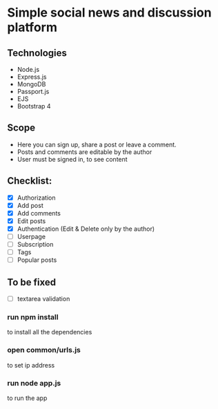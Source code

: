 # Simple social news and discussion platform

## Technologies
* Node.js
* Express.js
* MongoDB
* Passport.js
* EJS
* Bootstrap 4

## Scope
* Here you can sign up, share a post or leave a comment.
* Posts and comments are editable by the author
* User must be signed in, to see content

## Checklist:
- [x] Authorization
- [x] Add post
- [x] Add comments
- [x] Edit posts
- [x] Authentication (Edit & Delete only by the author)
- [ ] Userpage
- [ ] Subscription
- [ ] Tags
- [ ] Popular posts

## To be fixed
- [ ] textarea validation


### run npm install
to install all the dependencies

### open common/urls.js
to set ip address

### run node app.js
to run the app
